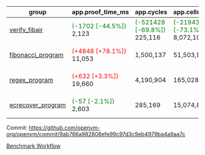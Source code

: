 | group | app.proof_time_ms | app.cycles | app.cells_used | leaf.proof_time_ms | leaf.cycles | leaf.cells_used |
| -- | -- | -- | -- | -- | -- | -- |
| [verify_fibair](https://github.com/openvm-org/openvm/blob/benchmark-results/benchmarks-pr/1176/verify_fibair-9ab766a982808efe99c97d3c9eb4979ba4a9aa7c.md) |<span style='color: green'>(-1702 [-44.5%])</span> 2,123 | <span style='color: green'>(-521428 [-69.8%])</span> 225,116 | <span style='color: green'>(-21943601 [-73.1%])</span> 8,072,103 |- | - | - |
| [fibonacci_program](https://github.com/openvm-org/openvm/blob/benchmark-results/benchmarks-pr/1176/fibonacci-9ab766a982808efe99c97d3c9eb4979ba4a9aa7c.md) |<span style='color: red'>(+4848 [+78.1%])</span> 11,053 |  1,500,137 |  51,503,940 |<span style='color: red'>(+11936 [+74.5%])</span> 27,948 | <span style='color: red'>(+755365 [+23.8%])</span> 3,926,135 | <span style='color: red'>(+7834369 [+6.1%])</span> 136,684,966 |
| [regex_program](https://github.com/openvm-org/openvm/blob/benchmark-results/benchmarks-pr/1176/regex-9ab766a982808efe99c97d3c9eb4979ba4a9aa7c.md) |<span style='color: red'>(+632 [+3.3%])</span> 19,660 |  4,190,904 |  165,028,173 |<span style='color: green'>(-440 [-1.4%])</span> 31,462 | <span style='color: red'>(+975557 [+15.0%])</span> 7,497,237 | <span style='color: red'>(+9033087 [+3.1%])</span> 300,319,446 |
| [ecrecover_program](https://github.com/openvm-org/openvm/blob/benchmark-results/benchmarks-pr/1176/ecrecover-9ab766a982808efe99c97d3c9eb4979ba4a9aa7c.md) |<span style='color: green'>(-57 [-2.1%])</span> 2,603 |  285,169 |  15,074,875 |<span style='color: red'>(+11310 [+26.5%])</span> 53,928 | <span style='color: red'>(+1351537 [+14.0%])</span> 11,003,335 | <span style='color: red'>(+11230047 [+2.6%])</span> 451,222,738 |


Commit: https://github.com/openvm-org/openvm/commit/9ab766a982808efe99c97d3c9eb4979ba4a9aa7c

[Benchmark Workflow](https://github.com/openvm-org/openvm/actions/runs/12666599137)
